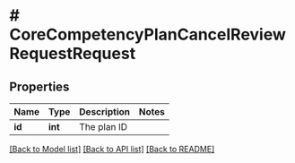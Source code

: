 # # CoreCompetencyPlanCancelReviewRequestRequest

## Properties

Name | Type | Description | Notes
------------ | ------------- | ------------- | -------------
**id** | **int** | The plan ID |

[[Back to Model list]](../../README.md#models) [[Back to API list]](../../README.md#endpoints) [[Back to README]](../../README.md)
